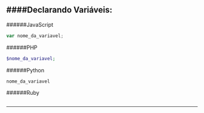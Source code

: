 ####Declarando Variáveis:
---

######JavaScript
```javascript
var nome_da_variavel;
```

######PHP
```php
$nome_da_variavel;
```

######Python
```python
nome_da_variavel
```

######Ruby
```ruby
```

---


